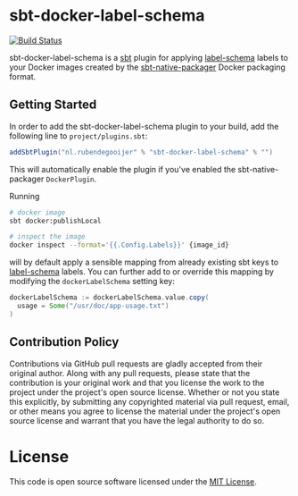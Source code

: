 # sbt-docker-label-schema

[![Build Status](https://travis-ci.org/rubendg/sbt-docker-label-schema.svg?branch=master)](https://travis-ci.org/rubendg/sbt-docker-label-schema)

sbt-docker-label-schema is a [sbt](http://www.scala-sbt.org/) plugin for applying [label-schema](http://label-schema.org/rc1/) labels to
your Docker images created by the [sbt-native-packager](http://www.scala-sbt.org/sbt-native-packager/) Docker packaging format.

## Getting Started

In order to add the sbt-docker-label-schema plugin to your build, add the following line to `project/plugins.sbt`:

```scala
addSbtPlugin("nl.rubendegooijer" % "sbt-docker-label-schema" % "")
```

This will automatically enable the plugin if you've enabled the sbt-native-packager `DockerPlugin`.

Running

```bash
# docker image
sbt docker:publishLocal 

# inspect the image 
docker inspect --format='{{.Config.Labels}}' {image_id}
```

will by default apply a sensible mapping from already existing sbt keys to [label-schema](http://label-schema.org/rc1/) labels.
You can further add to or override this mapping by modifying the `dockerLabelSchema` setting key:

```scala
dockerLabelSchema := dockerLabelSchema.value.copy(
  usage = Some("/usr/doc/app-usage.txt")
)
```

## Contribution Policy

Contributions via GitHub pull requests are gladly accepted from their original author.
Along with any pull requests, please state that the contribution is your original work 
and that you license the work to the project under the project's open source license. 
Whether or not you state this explicitly, by submitting any copyrighted material via 
pull request, email, or other means you agree to license the material under the 
project's open source license and warrant that you have the legal authority to do so.

# License 

This code is open source software licensed under the [MIT License](https://opensource.org/licenses/MIT).
